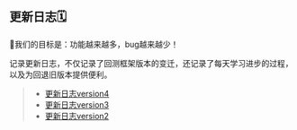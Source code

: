 ## 更新日志🗓

🥳我们的目标是：功能越来越多，bug越来越少！

记录更新日志，不仅记录了回测框架版本的变迁，还记录了每天学习进步的过程，以及为回退旧版本提供便利。

>* [更新日志version4](https://github.com/chen-001/pure_ocean_breeze/blob/master/更新日志/version4.md)
>* [更新日志version3](https://github.com/chen-001/pure_ocean_breeze/blob/master/更新日志/version3.md)
>* [更新日志version2](https://github.com/chen-001/pure_ocean_breeze/blob/master/更新日志/version2.md)

